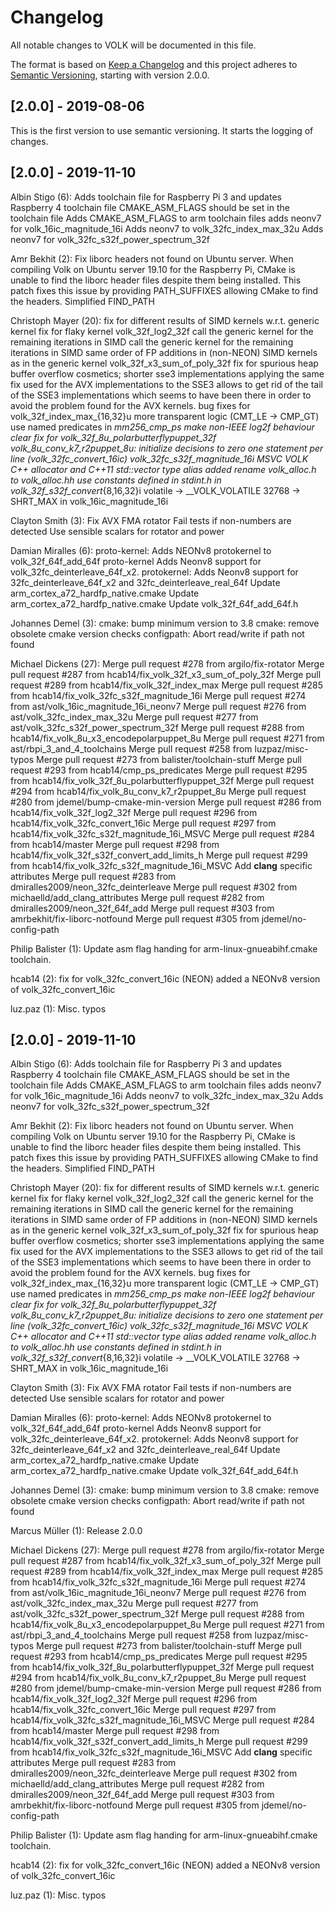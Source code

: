 # Changelog
All notable changes to VOLK will be documented in this file.

The format is based on [Keep a Changelog](http://keepachangelog.com/en/1.0.0/)
and this project adheres to [Semantic Versioning](http://semver.org/spec/v2.0.0.html), starting with version 2.0.0.


## [2.0.0] - 2019-08-06

This is the first version to use semantic versioning. It starts the logging of changes.


## [2.0.0] - 2019-11-10

Albin Stigo (6):
      Adds toolchain file for Raspberry Pi 3 and updates Raspberry 4 toolchain file
      CMAKE_ASM_FLAGS should be set in the toolchain file
      Adds CMAKE_ASM_FLAGS to arm toolchain files
      adds neonv7 for volk_16ic_magnitude_16i
      Adds neonv7 to volk_32fc_index_max_32u
      Adds neonv7 for volk_32fc_s32f_power_spectrum_32f

Amr Bekhit (2):
      Fix liborc headers not found on Ubuntu server. When compiling Volk on Ubuntu server 19.10 for the Raspberry Pi, CMake is unable to find the liborc header files despite them being installed. This patch fixes this issue by providing PATH_SUFFIXES allowing CMake to find the headers.
      Simplified FIND_PATH

Christoph Mayer (20):
      fix for different results of SIMD kernels w.r.t. generic kernel
      fix for flaky kernel volk_32f_log2_32f
      call the generic kernel for the remaining iterations in SIMD
      call the generic kernel for the remaining iterations in SIMD
      same order of FP additions in (non-NEON) SIMD kernels as in the generic kernel volk_32f_x3_sum_of_poly_32f
      fix for spurious heap buffer overflow
      cosmetics; shorter sse3 implementations applying the same fix used for the AVX implementations to the SSE3 allows to get rid of the tail of the SSE3 implementations which seems to have been there in order to avoid the problem found for the AVX kernels.
      bug fixes for volk_32f_index_max_{16,32}u
      more transparent logic (CMT_LE -> CMP_GT)
      use named predicates in _mm256_cmp_ps
      make non-IEEE log2f behaviour clear
      fix for volk_32f_8u_polarbutterflypuppet_32f
      volk_8u_conv_k7_r2puppet_8u: initialize decisions to zero
      one statement per line (volk_32fc_convert_16ic)
      volk_32fc_s32f_magnitude_16i MSVC
      VOLK C++ allocator and C++11 std::vector type alias added
      rename volk_alloc.h to volk_alloc.hh
      use constants defined in stdint.h in volk_32f_s32f_convert_{8,16,32}i
      volatile -> __VOLK_VOLATILE
      32768 -> SHRT_MAX in volk_16ic_magnitude_16i

Clayton Smith (3):
      Fix AVX FMA rotator
      Fail tests if non-numbers are detected
      Use sensible scalars for rotator and power

Damian Miralles (6):
      proto-kernel: Adds NEONv8 protokernel to volk_32f_64f_add_64f
      proto-kernel Adds Neonv8 support for volk_32fc_deinterleave_64f_x2.
      protokernel: Adds Neonv8 support for 32fc_deinterleave_64f_x2 and 32fc_deinterleave_real_64f
      Update arm_cortex_a72_hardfp_native.cmake
      Update arm_cortex_a72_hardfp_native.cmake
      Update volk_32f_64f_add_64f.h

Johannes Demel (3):
      cmake: bump minimum version to 3.8
      cmake: remove obsolete cmake version checks
      configpath: Abort read/write if path not found

Michael Dickens (27):
      Merge pull request #278 from argilo/fix-rotator
      Merge pull request #287 from hcab14/fix_volk_32f_x3_sum_of_poly_32f
      Merge pull request #289 from hcab14/fix_volk_32f_index_max
      Merge pull request #285 from hcab14/fix_volk_32fc_s32f_magnitude_16i
      Merge pull request #274 from ast/volk_16ic_magnitude_16i_neonv7
      Merge pull request #276 from ast/volk_32fc_index_max_32u
      Merge pull request #277 from ast/volk_32fc_s32f_power_spectrum_32f
      Merge pull request #288 from hcab14/fix_volk_8u_x3_encodepolarpuppet_8u
      Merge pull request #271 from ast/rbpi_3_and_4_toolchains
      Merge pull request #258 from luzpaz/misc-typos
      Merge pull request #273 from balister/toolchain-stuff
      Merge pull request #293 from hcab14/cmp_ps_predicates
      Merge pull request #295 from hcab14/fix_volk_32f_8u_polarbutterflypuppet_32f
      Merge pull request #294 from hcab14/fix_volk_8u_conv_k7_r2puppet_8u
      Merge pull request #280 from jdemel/bump-cmake-min-version
      Merge pull request #286 from hcab14/fix_volk_32f_log2_32f
      Merge pull request #296 from hcab14/fix_volk_32fc_convert_16ic
      Merge pull request #297 from hcab14/fix_volk_32fc_s32f_magnitude_16i_MSVC
      Merge pull request #284 from hcab14/master
      Merge pull request #298 from hcab14/fix_volk_32f_s32f_convert_add_limits_h
      Merge pull request #299 from hcab14/fix_volk_32fc_s32f_magnitude_16i_MSVC
      Add __clang__ specific attributes
      Merge pull request #283 from dmiralles2009/neon_32fc_deinterleave
      Merge pull request #302 from michaelld/add_clang_attributes
      Merge pull request #282 from dmiralles2009/neon_32f_64f_add
      Merge pull request #303 from amrbekhit/fix-liborc-notfound
      Merge pull request #305 from jdemel/no-config-path

Philip Balister (1):
      Update asm flag handing for arm-linux-gnueabihf.cmake toolchain.

hcab14 (2):
      fix for volk_32fc_convert_16ic (NEON)
      added a NEONv8 version of volk_32fc_convert_16ic

luz.paz (1):
      Misc. typos


## [2.0.0] - 2019-11-10

Albin Stigo (6):
      Adds toolchain file for Raspberry Pi 3 and updates Raspberry 4 toolchain file
      CMAKE_ASM_FLAGS should be set in the toolchain file
      Adds CMAKE_ASM_FLAGS to arm toolchain files
      adds neonv7 for volk_16ic_magnitude_16i
      Adds neonv7 to volk_32fc_index_max_32u
      Adds neonv7 for volk_32fc_s32f_power_spectrum_32f

Amr Bekhit (2):
      Fix liborc headers not found on Ubuntu server. When compiling Volk on Ubuntu server 19.10 for the Raspberry Pi, CMake is unable to find the liborc header files despite them being installed. This patch fixes this issue by providing PATH_SUFFIXES allowing CMake to find the headers.
      Simplified FIND_PATH

Christoph Mayer (20):
      fix for different results of SIMD kernels w.r.t. generic kernel
      fix for flaky kernel volk_32f_log2_32f
      call the generic kernel for the remaining iterations in SIMD
      call the generic kernel for the remaining iterations in SIMD
      same order of FP additions in (non-NEON) SIMD kernels as in the generic kernel volk_32f_x3_sum_of_poly_32f
      fix for spurious heap buffer overflow
      cosmetics; shorter sse3 implementations applying the same fix used for the AVX implementations to the SSE3 allows to get rid of the tail of the SSE3 implementations which seems to have been there in order to avoid the problem found for the AVX kernels.
      bug fixes for volk_32f_index_max_{16,32}u
      more transparent logic (CMT_LE -> CMP_GT)
      use named predicates in _mm256_cmp_ps
      make non-IEEE log2f behaviour clear
      fix for volk_32f_8u_polarbutterflypuppet_32f
      volk_8u_conv_k7_r2puppet_8u: initialize decisions to zero
      one statement per line (volk_32fc_convert_16ic)
      volk_32fc_s32f_magnitude_16i MSVC
      VOLK C++ allocator and C++11 std::vector type alias added
      rename volk_alloc.h to volk_alloc.hh
      use constants defined in stdint.h in volk_32f_s32f_convert_{8,16,32}i
      volatile -> __VOLK_VOLATILE
      32768 -> SHRT_MAX in volk_16ic_magnitude_16i

Clayton Smith (3):
      Fix AVX FMA rotator
      Fail tests if non-numbers are detected
      Use sensible scalars for rotator and power

Damian Miralles (6):
      proto-kernel: Adds NEONv8 protokernel to volk_32f_64f_add_64f
      proto-kernel Adds Neonv8 support for volk_32fc_deinterleave_64f_x2.
      protokernel: Adds Neonv8 support for 32fc_deinterleave_64f_x2 and 32fc_deinterleave_real_64f
      Update arm_cortex_a72_hardfp_native.cmake
      Update arm_cortex_a72_hardfp_native.cmake
      Update volk_32f_64f_add_64f.h

Johannes Demel (3):
      cmake: bump minimum version to 3.8
      cmake: remove obsolete cmake version checks
      configpath: Abort read/write if path not found

Marcus Müller (1):
      Release 2.0.0

Michael Dickens (27):
      Merge pull request #278 from argilo/fix-rotator
      Merge pull request #287 from hcab14/fix_volk_32f_x3_sum_of_poly_32f
      Merge pull request #289 from hcab14/fix_volk_32f_index_max
      Merge pull request #285 from hcab14/fix_volk_32fc_s32f_magnitude_16i
      Merge pull request #274 from ast/volk_16ic_magnitude_16i_neonv7
      Merge pull request #276 from ast/volk_32fc_index_max_32u
      Merge pull request #277 from ast/volk_32fc_s32f_power_spectrum_32f
      Merge pull request #288 from hcab14/fix_volk_8u_x3_encodepolarpuppet_8u
      Merge pull request #271 from ast/rbpi_3_and_4_toolchains
      Merge pull request #258 from luzpaz/misc-typos
      Merge pull request #273 from balister/toolchain-stuff
      Merge pull request #293 from hcab14/cmp_ps_predicates
      Merge pull request #295 from hcab14/fix_volk_32f_8u_polarbutterflypuppet_32f
      Merge pull request #294 from hcab14/fix_volk_8u_conv_k7_r2puppet_8u
      Merge pull request #280 from jdemel/bump-cmake-min-version
      Merge pull request #286 from hcab14/fix_volk_32f_log2_32f
      Merge pull request #296 from hcab14/fix_volk_32fc_convert_16ic
      Merge pull request #297 from hcab14/fix_volk_32fc_s32f_magnitude_16i_MSVC
      Merge pull request #284 from hcab14/master
      Merge pull request #298 from hcab14/fix_volk_32f_s32f_convert_add_limits_h
      Merge pull request #299 from hcab14/fix_volk_32fc_s32f_magnitude_16i_MSVC
      Add __clang__ specific attributes
      Merge pull request #283 from dmiralles2009/neon_32fc_deinterleave
      Merge pull request #302 from michaelld/add_clang_attributes
      Merge pull request #282 from dmiralles2009/neon_32f_64f_add
      Merge pull request #303 from amrbekhit/fix-liborc-notfound
      Merge pull request #305 from jdemel/no-config-path

Philip Balister (1):
      Update asm flag handing for arm-linux-gnueabihf.cmake toolchain.

hcab14 (2):
      fix for volk_32fc_convert_16ic (NEON)
      added a NEONv8 version of volk_32fc_convert_16ic

luz.paz (1):
      Misc. typos
